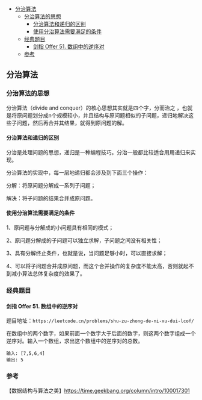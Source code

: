 <!-- START doctoc generated TOC please keep comment here to allow auto update -->
<!-- DON'T EDIT THIS SECTION, INSTEAD RE-RUN doctoc TO UPDATE -->

- [分治算法](#%E5%88%86%E6%B2%BB%E7%AE%97%E6%B3%95)
  - [分治算法的思想](#%E5%88%86%E6%B2%BB%E7%AE%97%E6%B3%95%E7%9A%84%E6%80%9D%E6%83%B3)
    - [分治算法和递归的区别](#%E5%88%86%E6%B2%BB%E7%AE%97%E6%B3%95%E5%92%8C%E9%80%92%E5%BD%92%E7%9A%84%E5%8C%BA%E5%88%AB)
    - [使用分治算法需要满足的条件](#%E4%BD%BF%E7%94%A8%E5%88%86%E6%B2%BB%E7%AE%97%E6%B3%95%E9%9C%80%E8%A6%81%E6%BB%A1%E8%B6%B3%E7%9A%84%E6%9D%A1%E4%BB%B6)
  - [经典题目](#%E7%BB%8F%E5%85%B8%E9%A2%98%E7%9B%AE)
    - [剑指 Offer 51. 数组中的逆序对](#%E5%89%91%E6%8C%87-offer-51-%E6%95%B0%E7%BB%84%E4%B8%AD%E7%9A%84%E9%80%86%E5%BA%8F%E5%AF%B9)
  - [参考](#%E5%8F%82%E8%80%83)

<!-- END doctoc generated TOC please keep comment here to allow auto update -->

## 分治算法

### 分治算法的思想

分治算法（divide and conquer）的核心思想其实就是四个字，分而治之 ，也就是将原问题划分成n个规模较小，并且结构与原问题相似的子问题，递归地解决这些子问题，然后再合并其结果，就得到原问题的解。   

#### 分治算法和递归的区别  

分治是处理问题的思想，递归是一种编程技巧。分治一般都比较适合用用递归来实现。   

分治算法的实现中，每一层地递归都会涉及到下面三个操作：  

分解：将原问题分解成一系列子问题；  

解决：将子问题的结果合并成原问题。   

#### 使用分治算法需要满足的条件  

1、原问题与分解成的小问题具有相同的模式；  

2、原问题分解成的子问题可以独立求解，子问题之间没有相关性；  

3、具有分解终止条件，也就是说，当问题足够小时，可以直接求解；  

4、可以将子问题合并成原问题，而这个合并操作的复杂度不能太高，否则就起不到减小算法总体复杂度的效果了。  

### 经典题目  

#### 剑指 Offer 51. 数组中的逆序对

题目地址：`https://leetcode.cn/problems/shu-zu-zhong-de-ni-xu-dui-lcof/`

在数组中的两个数字，如果前面一个数字大于后面的数字，则这两个数字组成一个逆序对。输入一个数组，求出这个数组中的逆序对的总数。  

```
输入: [7,5,6,4]
输出: 5
```


### 参考

【数据结构与算法之美】https://time.geekbang.org/column/intro/100017301    
